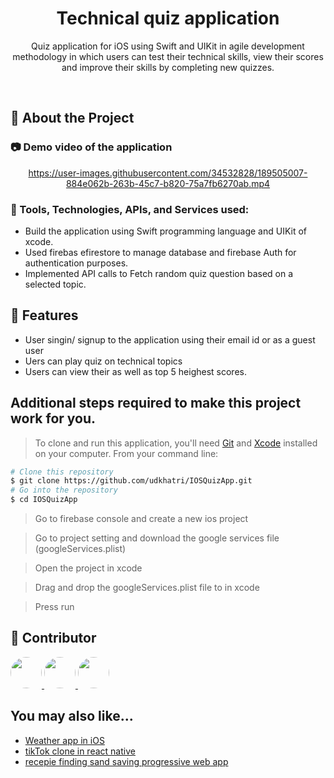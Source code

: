 <div align="center">

  <h1>Technical quiz application</h1>
  
  <p>
    Quiz application for iOS using Swift and UIKit in agile development methodology in which users can test their technical skills, view their scores and improve their skills by completing new quizzes.
  </p>
  
</div>

<br />

<!-- About the Project -->

## :star2: About the Project

<!-- Screenshots -->

### :camera: Demo video of the application

<div align="center">

https://user-images.githubusercontent.com/34532828/189505007-884e062b-263b-45c7-b820-75a7fb6270ab.mp4

</div>

<!-- TechStack -->

### :space_invader: Tools, Technologies, APIs, and Services used:

- Build the application using Swift programming language and UIKit of xcode.
- Used firebas efirestore to manage database and firebase Auth for authentication purposes.
- Implemented API calls to Fetch random quiz question based on a selected topic.

<!-- Features -->

## :dart: Features

- User singin/ signup to the application using their email id or as a guest user
- Uers can play quiz on technical topics
- Users can view their as well as top 5 heighest scores.

## Additional steps required to make this project work for you.

> To clone and run this application, you'll need [Git](https://git-scm.com) and [Xcode](https://developer.apple.com/xcode/) installed on your computer. From your command line:

```bash
# Clone this repository
$ git clone https://github.com/udkhatri/IOSQuizApp.git
# Go into the repository
$ cd IOSQuizApp
```

> Go to firebase console and create a new ios project

> Go to project setting and download the google services file  (googleServices.plist)

> Open the project in xcode

> Drag and drop the googleServices.plist file to in xcode
 
> Press run

<!-- Contributing -->
## :wave: Contributor

<a href="https://github.com/ivanb47">
  <img src="https://avatars.githubusercontent.com/u/100738961?v=4" style="width:50px;height:50px;border-radius: 50%" />
</a>
<a href="https://github.com/udkhatri">
  <img src="https://avatars.githubusercontent.com/u/34532828?s=400&u=711ae709e314cb56700d4cf46ccbd55b4be5645a&v=4" style="width:50px;height:50px;border-radius: 50%" />
  <a href="https://github.com/HarpritKaurSidhu">
  <img src="https://avatars.githubusercontent.com/u/35619714?v=4" style="width:50px;height:50px;border-radius: 50%" />
</a>
</a>


## You may also like...

- [Weather app in iOS](https://github.com/udkhatri/WeatherAppIos)
- [tikTok clone in react native](https://github.com/udkhatri/TikTokClone)
- [recepie finding sand saving progressive web app](https://github.com/udkhatri/PWAProject)
